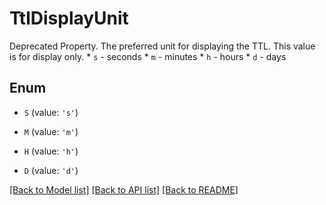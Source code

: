 # TtlDisplayUnit

Deprecated Property. The preferred unit for displaying the TTL. This value is for display only. * `s` - seconds * `m` - minutes * `h` - hours * `d` - days 

## Enum

* `S` (value: `'s'`)

* `M` (value: `'m'`)

* `H` (value: `'h'`)

* `D` (value: `'d'`)

[[Back to Model list]](../README.md#documentation-for-models) [[Back to API list]](../README.md#documentation-for-api-endpoints) [[Back to README]](../README.md)


